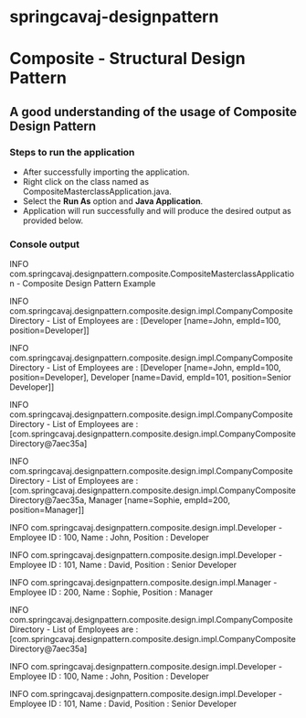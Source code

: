# springcavaj-designpattern

# Composite - Structural Design Pattern

## A good understanding of the usage of Composite Design Pattern

### Steps to run the application
* After successfully importing the application.
* Right click on the class named as CompositeMasterclassApplication.java.
* Select the <strong>Run As</strong> option and <strong>Java Application</strong>.
* Application will run successfully and will produce the desired output as provided below.

### Console output
INFO com.springcavaj.designpattern.composite.CompositeMasterclassApplication - Composite Design Pattern Example

INFO com.springcavaj.designpattern.composite.design.impl.CompanyCompositeDirectory - List of Employees are : [Developer [name=John, empId=100, position=Developer]]

INFO com.springcavaj.designpattern.composite.design.impl.CompanyCompositeDirectory - List of Employees are : [Developer [name=John, empId=100, position=Developer], Developer [name=David, empId=101, position=Senior Developer]]

INFO com.springcavaj.designpattern.composite.design.impl.CompanyCompositeDirectory - List of Employees are : [com.springcavaj.designpattern.composite.design.impl.CompanyCompositeDirectory@7aec35a]

INFO com.springcavaj.designpattern.composite.design.impl.CompanyCompositeDirectory - List of Employees are : [com.springcavaj.designpattern.composite.design.impl.CompanyCompositeDirectory@7aec35a, Manager [name=Sophie, empId=200, position=Manager]]

INFO com.springcavaj.designpattern.composite.design.impl.Developer - Employee ID : 100, Name : John, Position : Developer

INFO com.springcavaj.designpattern.composite.design.impl.Developer - Employee ID : 101, Name : David, Position : Senior Developer

INFO com.springcavaj.designpattern.composite.design.impl.Manager - Employee ID : 200, Name : Sophie, Position : Manager

INFO com.springcavaj.designpattern.composite.design.impl.CompanyCompositeDirectory - List of Employees are : [com.springcavaj.designpattern.composite.design.impl.CompanyCompositeDirectory@7aec35a]

INFO com.springcavaj.designpattern.composite.design.impl.Developer - Employee ID : 100, Name : John, Position : Developer

INFO com.springcavaj.designpattern.composite.design.impl.Developer - Employee ID : 101, Name : David, Position : Senior Developer
